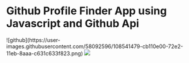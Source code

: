 <h1>Github Profile Finder App using Javascript and Github Api</h1>
![github](https://user-images.githubusercontent.com/58092596/108541479-cb110e00-72e2-11eb-8aaa-c631c633f823.png)
<img src="https://user-images.githubusercontent.com/58092596/108541479-cb110e00-72e2-11eb-8aaa-c631c633f823.png">
